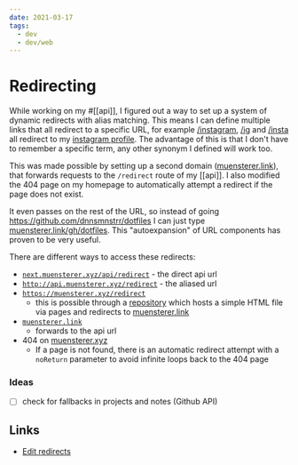 ```yaml
---
date: 2021-03-17
tags:
  - dev
  - dev/web
---
```

# Redirecting

While working on my #[[api]], I figured out a way to set up a system of dynamic redirects with alias matching.
This means I can define multiple links that all redirect to a specific URL, for example [/instagram](http://dnnsmnstrr.vercel.app/api/redirect/instagram), [/ig](https://dnnsmnstrr.vercel.app/api/redirect/ig) and [/insta](http://dnnsmnstrr.vercel.app/api/redirectinsta) all redirect to my [instagram profile](https://www.instagram.com/dnnsmnstrr/). The advantage of this is that I don't have to remember a specific term, any other synonym I defined will work too.

This was made possible by setting up a second domain ([muensterer.link](http://muensterer.link)), that forwards requests to the `/redirect` route of my [[api]]. I also modified the 404 page on my homepage to automatically attempt a redirect if the page does not exist.

It even passes on the rest of the URL, so instead of going https://github.com/dnnsmnstrr/dotfiles I can just type [muensterer.link/gh/dotfiles](http://muensterer.link/gh/dotfiles). This "autoexpansion" of URL components has proven to be very useful.

There are different ways to access these redirects:

- [`next.muensterer.xyz/api/redirect`](https://next.muensterer.xyz/api/redirect) - the direct api url
- [`http://api.muensterer.xyz/redirect`](http://api.muensterer.xyz/redirect) - the aliased url
- [`https://muensterer.xyz/redirect`](https://muensterer.xyz/redirect)
   - this is possible through a [repository](https://github.com/dnnsmnstrr/redirect) which hosts a simple HTML file via pages and redirects to [muensterer.link](http://muensterer.link)
- [`muensterer.link`](http://muensterer.link)
  - forwards to the api url
- 404 on [muensterer.xyz](https://muensterer.xyz)
  - If a page is not found, there is an automatic redirect attempt with a `noReturn` parameter to avoid infinite loops back to the 404 page

### Ideas
- [ ] check for fallbacks in projects and notes (Github API)

## Links
- [Edit redirects](https://github.com/dnnsmnstrr/api/blob/master/pages/api/redirect/redirects.js)
